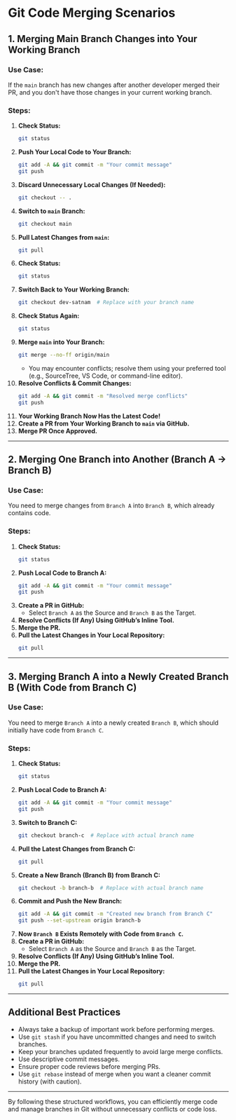 # Git Code Merging Scenarios

## 1. Merging Main Branch Changes into Your Working Branch

### Use Case:
If the `main` branch has new changes after another developer merged their PR, and you don't have those changes in your current working branch.

### Steps:

1. **Check Status:**
   ```sh
   git status
   ```
2. **Push Your Local Code to Your Branch:**
   ```sh
   git add -A && git commit -m "Your commit message"
   git push
   ```
3. **Discard Unnecessary Local Changes (If Needed):**
   ```sh
   git checkout -- .
   ```
4. **Switch to `main` Branch:**
   ```sh
   git checkout main
   ```
5. **Pull Latest Changes from `main`:**
   ```sh
   git pull
   ```
6. **Check Status:**
   ```sh
   git status
   ```
7. **Switch Back to Your Working Branch:**
   ```sh
   git checkout dev-satnam  # Replace with your branch name
   ```
8. **Check Status Again:**
   ```sh
   git status
   ```
9. **Merge `main` into Your Branch:**
   ```sh
   git merge --no-ff origin/main
   ```
   - You may encounter conflicts; resolve them using your preferred tool (e.g., SourceTree, VS Code, or command-line editor).
10. **Resolve Conflicts & Commit Changes:**
    ```sh
    git add -A && git commit -m "Resolved merge conflicts"
    git push
    ```
11. **Your Working Branch Now Has the Latest Code!**
12. **Create a PR from Your Working Branch to `main` via GitHub.**
13. **Merge PR Once Approved.**

---

## 2. Merging One Branch into Another (Branch A → Branch B)

### Use Case:
You need to merge changes from `Branch A` into `Branch B`, which already contains code.

### Steps:

1. **Check Status:**
   ```sh
   git status
   ```
2. **Push Local Code to Branch A:**
   ```sh
   git add -A && git commit -m "Your commit message"
   git push
   ```
3. **Create a PR in GitHub:**
   - Select `Branch A` as the Source and `Branch B` as the Target.
4. **Resolve Conflicts (If Any) Using GitHub’s Inline Tool.**
5. **Merge the PR.**
6. **Pull the Latest Changes in Your Local Repository:**
   ```sh
   git pull
   ```

---

## 3. Merging Branch A into a Newly Created Branch B (With Code from Branch C)

### Use Case:
You need to merge `Branch A` into a newly created `Branch B`, which should initially have code from `Branch C`.

### Steps:

1. **Check Status:**
   ```sh
   git status
   ```
2. **Push Local Code to Branch A:**
   ```sh
   git add -A && git commit -m "Your commit message"
   git push
   ```
3. **Switch to Branch C:**
   ```sh
   git checkout branch-c  # Replace with actual branch name
   ```
4. **Pull the Latest Changes from Branch C:**
   ```sh
   git pull
   ```
5. **Create a New Branch (Branch B) from Branch C:**
   ```sh
   git checkout -b branch-b  # Replace with actual branch name
   ```
6. **Commit and Push the New Branch:**
   ```sh
   git add -A && git commit -m "Created new branch from Branch C"
   git push --set-upstream origin branch-b
   ```
7. **Now `Branch B` Exists Remotely with Code from `Branch C`.**
8. **Create a PR in GitHub:**
   - Select `Branch A` as the Source and `Branch B` as the Target.
9. **Resolve Conflicts (If Any) Using GitHub’s Inline Tool.**
10. **Merge the PR.**
11. **Pull the Latest Changes in Your Local Repository:**
    ```sh
    git pull
    ```

---

## Additional Best Practices
- Always take a backup of important work before performing merges.
- Use `git stash` if you have uncommitted changes and need to switch branches.
- Keep your branches updated frequently to avoid large merge conflicts.
- Use descriptive commit messages.
- Ensure proper code reviews before merging PRs.
- Use `git rebase` instead of merge when you want a cleaner commit history (with caution).

---

By following these structured workflows, you can efficiently merge code and manage branches in Git without unnecessary conflicts or code loss.
